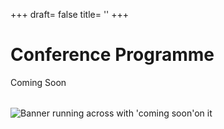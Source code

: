 +++
draft= false
title= ''
+++
<div class="alt-hero-banner">
  <div class="alt-hero-content">
    <h1>Conference Programme</h1>
    <p>Coming Soon</p>
  </div>
</div>

<img src="/img/Wesbite icon. coming soon.png" alt="Banner running across with 'coming soon'on it" style="display:block; margin:2rem auto; max-width:600px;" />

<!--<table class="programme-table">
	<thead>
		<tr>
			<th>Time</th>
			<th>Session Title</th>
			<th>Speaker</th>
			<th>Location</th>
		</tr>
	</thead>
	<tbody>
		<tr>
			<td>09:00</td>
			<td>Welcome & Opening Remarks</td>
			<td>Dr. Smith</td>
			<td>Main Hall</td>
		</tr>
		<tr>
			<td>09:30</td>
			<td>Keynote: Future of Analytics</td>
			<td>Prof. Lee</td>
			<td>Main Hall</td>
		</tr>
		<tr>
			<td>10:15</td>
			<td>Coffee Break</td>
			<td></td>
			<td>Foyer</td>
		</tr>
		<tr>
			<td>10:45</td>
			<td>Panel: Data in Healthcare</td>
			<td>Various</td>
			<td>Room A</td>
		</tr>
		<tr>
			<td>12:00</td>
			<td>Lunch</td>
			<td></td>
			<td>Dining Area</td>
		</tr>
	</tbody>
</table>


